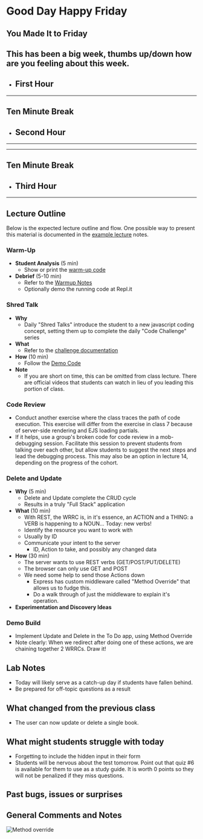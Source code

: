 # Good Day Happy Friday
**You Made It to Friday**
--- 

## This has been a big week, thumbs up/down how are you feeling about this week.



- ## First Hour


---
## Ten Minute Break
- ## Second Hour
---

---
## Ten Minute Break
- ## Third Hour
---
## Lecture Outline

Below is the expected lecture outline and flow. One possible way to present this material is documented in the [example lecture](../facilitator/LECTURE-EXAMPLE.md) notes.

### Warm-Up

- **Student Analysis** (5 min)
  - Show or print the [warm-up code](../warm-up/warm-up.md)
- **Debrief** (5-10 min)
  - Refer to the [Warmup Notes](../warm-up/NOTES.md)
  - Optionally demo the running code at Repl.it

### Shred Talk

- **Why**
  - Daily "Shred Talks" introduce the student to a new javascript coding concept, setting them up to complete the daily "Code Challenge" series
- **What**
  - Refer to the [challenge documentation](../challenges/README.md)
- **How** (10 min)
  - Follow the [Demo Code](../challenges/DEMO.md)
- **Note**
  - If you are short on time, this can be omitted from class lecture. There are official videos that students can watch in lieu of you leading this portion of class.

### Code Review

- Conduct another exercise where the class traces the path of code execution. This exercise will differ from the exercise in class 7 because of server-side rendering and EJS loading partials.
- If it helps, use a group's broken code for code review in a mob-debugging session. Facilitate this session to prevent students from talking over each other, but allow students to suggest the next steps and lead the debugging process. This may also be an option in lecture 14, depending on the progress of the cohort.

### Delete and Update

- **Why** (5 min)
  - Delete and Update complete the CRUD cycle
  - Results in a truly "Full Stack" application
- **What** (10 min)
  - With REST, the WRRC is, in it's essence, an ACTION and a THING: a VERB is happening to a NOUN... Today: new verbs!
  - Identify the resource you want to work with
  - Usually by ID
  - Communicate your intent to the server
    - ID, Action to take, and possibly any changed data
- **How** (30 min)
  - The server wants to use REST verbs (GET/POST/PUT/DELETE)
  - The browser can only use GET and POST
  - We need some help to send those Actions down
    - Express has custom middleware called "Method Override" that allows us to fudge this.
    - Do a walk through of just the middleware to explain it's operation.
- **Experimentation and Discovery Ideas**

### Demo Build

- Implement Update and Delete in the To Do app, using Method Override
- Note clearly: When we redirect after doing one of these actions, we are chaining together 2 WRRCs. Draw it! 

## Lab Notes

- Today will likely serve as a catch-up day if students have fallen behind.
- Be prepared for off-topic questions as a result

## What changed from the previous class

- The user can now update or delete a single book.

## What might students struggle with today

- Forgetting to include the hidden input in their form
- Students will be nervous about the test tomorrow. Point out that quiz #6 is available for them to use as a study guide. It is worth 0 points so they will not be penalized if they miss questions.

## Past bugs, issues or surprises

## General Comments and Notes

![Method override](whiteboard-diagrams/method-override.png)